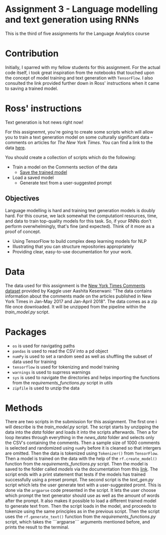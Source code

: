 # Assignment 3 - Language modelling and text generation using RNNs
This is the third of five assignments for the Language Analytics course

# Contribution
Initially, I sparred with my fellow students for this assignment. For the actual code itself, i took great inspiration from the notebooks that touched upon the concept of model training and text generation with ```TensorFlow```. I also consulted the link provided further down in Ross' instructions when it came to saving a trained model. 

# Ross' instructions
Text generation is hot news right now!

For this assignemnt, you're going to create some scripts which will allow you to train a text generation model on some culturally significant data - comments on articles for *The New York Times*. You can find a link to the data [here](https://www.kaggle.com/datasets/aashita/nyt-comments).

You should create a collection of scripts which do the following:

- Train a model on the Comments section of the data
  - [Save the trained model](https://www.tensorflow.org/api_docs/python/tf/keras/models/save_model)
- Load a saved model
  - Generate text from a user-suggested prompt

## Objectives

Language modelling is hard and training text generation models is doubly hard. For this course, we lack somewhat the computationl resources, time, and data to train top-quality models for this task. So, if your RNNs don't perform overwhelmingly, that's fine (and expected). Think of it more as a proof of concept.

- Using TensorFlow to build complex deep learning models for NLP
- Illustrating that you can structure repositories appropriately
- Providing clear, easy-to-use documentation for your work.

# Data
The data used for this assignment is the [New York Times Comments dataset](https://www.kaggle.com/datasets/aashita/nyt-comments) provided by Kaggle user Aashita Keserwani: "The data contains information about the comments made on the articles published in New York Times in Jan-May 2017 and Jan-April 2018". The data comes as a zip file once downloaded. It will be unzipped from the pipeline within the _train_model.py_ script. 

# Packages
* ```os``` is used for navigating paths
* ```pandas``` is used to read the CSV into a pd object
* ```numPy``` is used to set a random seed as well as shuffling the subset of data used for training
* ```tensorflow``` is used for tokenizing and model training 
* ```warnings``` is used to suprress warnings
* ```sys``` is used to navigate the directories and helps importing the functions from the _requirements_functions.py_ script in _utils_
* ```zipfile``` is used to unzip the data 

# Methods 
There are two scripts in the submission for this assignment. The first one i will describe is the _train_model.py_ script. The script starts by unzipping the data into the _data_ folder and loads it into the scripts afterwards. Then a for loop iterates through everything in the _news_data_ folder and selects only the CSV's containing the comments. Then a sample size of 1000 comments is selected and randomized using ```numPy``` before it is cleaned so that intergers are omitted. Then the data is tokenized using ```Tokenizer()``` from ```TensorFlow```. Then a model is trained on the data with the help of the ```rf.create_model()``` function from the _requirements_functions.py_ script. Then the model is saved to the folder called _models_ via the documentation from this [link](https://www.tensorflow.org/api_docs/python/tf/keras/models/save_model). The script ends with a print statement that tests if the models has trained successfully using a preset prompt.
The second script is the _text_gen.py_ script which lets the user generate text with a user-suggested promt. This is done via the ```argparse``` code presented in the script. It lets the user choose which prompt the text generator should use as well as the amount of words after the prompt. It also makes it possible to load a different trained model to generate text from. Then the script loads in the model, and proceeds to tokenize using the same principles as in the previous script. Then the script uses the ```rf.generate_text()``` function from the _requirements_functions.py_ script, which takes the ´´´argparse``` arguments mentioned before, and prints the result to the terminal.







